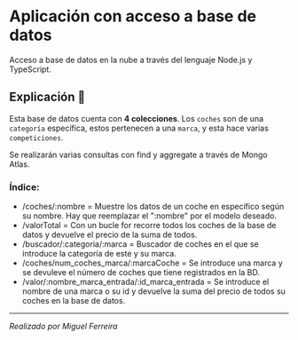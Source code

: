# Aplicación con acceso a base de datos  
Acceso a base de datos en la nube a través del lenguaje Node.js y TypeScript.

## Explicación 🚀
Esta base de datos cuenta con **4 colecciones**. Los `coches` son de una `categoría` específica, estos pertenecen a una `marca`, y esta hace varias `competiciones`.

Se realizarán varias consultas con find y aggregate a través de Mongo Atlas.


### Índice:
* /coches/:nombre = Muestre los datos de un coche en específico según su nombre. Hay que reemplazar el ":nombre" por el modelo deseado.
* /valorTotal = Con un bucle for recorre todos los coches de la base de datos y devuelve el precio de la suma de todos.
* /buscador/:categoria/:marca = Buscador de coches en el que se introduce la categoría de este y su marca.
* /coches/num_coches_marca/:marcaCoche = Se introduce una marca y se devuleve el número de coches que tiene registrados en la BD.
* /valor/:nombre_marca_entrada/:id_marca_entrada = Se introduce el nombre de una marca o su id y devuelve la suma del precio de todos su coches en la base de datos.

- - -
*Realizado por Miguel Ferreira*